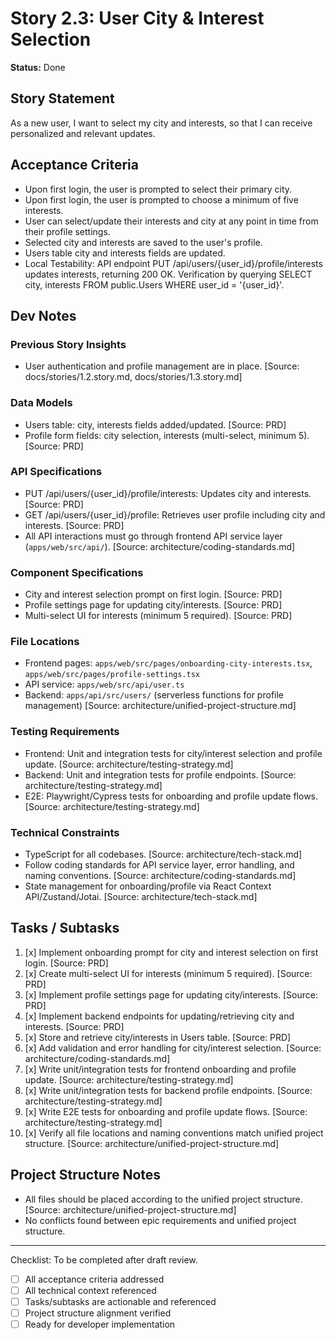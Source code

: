 # Story 2.3: User City & Interest Selection

**Status:** Done

## Story Statement
As a new user,
I want to select my city and interests,
so that I can receive personalized and relevant updates.

## Acceptance Criteria
- Upon first login, the user is prompted to select their primary city.
- Upon first login, the user is prompted to choose a minimum of five interests.
- User can select/update their interests and city at any point in time from their profile settings.
- Selected city and interests are saved to the user's profile.
- Users table city and interests fields are updated.
- Local Testability: API endpoint PUT /api/users/{user_id}/profile/interests updates interests, returning 200 OK. Verification by querying SELECT city, interests FROM public.Users WHERE user_id = '{user_id}'.

## Dev Notes
### Previous Story Insights
- User authentication and profile management are in place. [Source: docs/stories/1.2.story.md, docs/stories/1.3.story.md]

### Data Models
- Users table: city, interests fields added/updated. [Source: PRD]
- Profile form fields: city selection, interests (multi-select, minimum 5). [Source: PRD]

### API Specifications
- PUT /api/users/{user_id}/profile/interests: Updates city and interests. [Source: PRD]
- GET /api/users/{user_id}/profile: Retrieves user profile including city and interests. [Source: PRD]
- All API interactions must go through frontend API service layer (`apps/web/src/api/`). [Source: architecture/coding-standards.md]

### Component Specifications
- City and interest selection prompt on first login. [Source: PRD]
- Profile settings page for updating city/interests. [Source: PRD]
- Multi-select UI for interests (minimum 5 required). [Source: PRD]

### File Locations
- Frontend pages: `apps/web/src/pages/onboarding-city-interests.tsx`, `apps/web/src/pages/profile-settings.tsx`
- API service: `apps/web/src/api/user.ts`
- Backend: `apps/api/src/users/` (serverless functions for profile management)
[Source: architecture/unified-project-structure.md]

### Testing Requirements
- Frontend: Unit and integration tests for city/interest selection and profile update. [Source: architecture/testing-strategy.md]
- Backend: Unit and integration tests for profile endpoints. [Source: architecture/testing-strategy.md]
- E2E: Playwright/Cypress tests for onboarding and profile update flows. [Source: architecture/testing-strategy.md]

### Technical Constraints
- TypeScript for all codebases. [Source: architecture/tech-stack.md]
- Follow coding standards for API service layer, error handling, and naming conventions. [Source: architecture/coding-standards.md]
- State management for onboarding/profile via React Context API/Zustand/Jotai. [Source: architecture/tech-stack.md]

## Tasks / Subtasks
1. [x] Implement onboarding prompt for city and interest selection on first login. [Source: PRD]
2. [x] Create multi-select UI for interests (minimum 5 required). [Source: PRD]
3. [x] Implement profile settings page for updating city/interests. [Source: PRD]
4. [x] Implement backend endpoints for updating/retrieving city and interests. [Source: PRD]
5. [x] Store and retrieve city/interests in Users table. [Source: PRD]
6. [x] Add validation and error handling for city/interest selection. [Source: architecture/coding-standards.md]
7. [x] Write unit/integration tests for frontend onboarding and profile update. [Source: architecture/testing-strategy.md]
8. [x] Write unit/integration tests for backend profile endpoints. [Source: architecture/testing-strategy.md]
9. [x] Write E2E tests for onboarding and profile update flows. [Source: architecture/testing-strategy.md]
10. [x] Verify all file locations and naming conventions match unified project structure. [Source: architecture/unified-project-structure.md]

## Project Structure Notes
- All files should be placed according to the unified project structure. [Source: architecture/unified-project-structure.md]
- No conflicts found between epic requirements and unified project structure.

---

Checklist: To be completed after draft review.
- [ ] All acceptance criteria addressed
- [ ] All technical context referenced
- [ ] Tasks/subtasks are actionable and referenced
- [ ] Project structure alignment verified
- [ ] Ready for developer implementation 